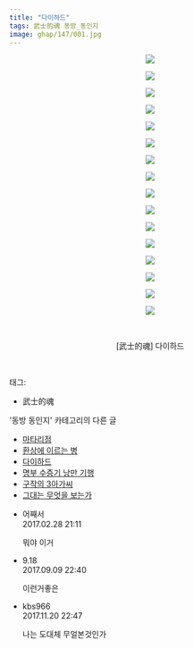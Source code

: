 ```yaml
---
title: "다이하드"
tags: 武士的魂 동방_동인지
image: ghap/147/001.jpg
---
```

<div class="article">
<p style="text-align: center; clear: none; float: none;"><img src="{{ site.nasurl }}/ghap/147/001.jpg"/></p>
<p style="text-align: center; clear: none; float: none;"><img src="{{ site.nasurl }}/ghap/147/002.jpg"/></p>
<p style="text-align: center; clear: none; float: none;"><img src="{{ site.nasurl }}/ghap/147/003.jpg"/></p>
<p style="text-align: center; clear: none; float: none;"><img src="{{ site.nasurl }}/ghap/147/004.jpg"/></p>
<p style="text-align: center; clear: none; float: none;"><img src="{{ site.nasurl }}/ghap/147/005.jpg"/></p>
<p style="text-align: center; clear: none; float: none;"><img src="{{ site.nasurl }}/ghap/147/006.jpg"/></p>
<p style="text-align: center; clear: none; float: none;"><img src="{{ site.nasurl }}/ghap/147/007.jpg"/></p>
<p style="text-align: center; clear: none; float: none;"><img src="{{ site.nasurl }}/ghap/147/008.jpg"/></p>
<p style="text-align: center; clear: none; float: none;"><img src="{{ site.nasurl }}/ghap/147/009.jpg"/></p>
<p style="text-align: center; clear: none; float: none;"><img src="{{ site.nasurl }}/ghap/147/010.jpg"/></p>
<p style="text-align: center; clear: none; float: none;"><img src="{{ site.nasurl }}/ghap/147/011.jpg"/></p>
<p style="text-align: center; clear: none; float: none;"><img src="{{ site.nasurl }}/ghap/147/012.jpg"/></p>
<p style="text-align: center; clear: none; float: none;"><img src="{{ site.nasurl }}/ghap/147/013.jpg"/></p>
<p style="text-align: center; clear: none; float: none;"><img src="{{ site.nasurl }}/ghap/147/014.jpg"/></p>
<p style="text-align: center; clear: none; float: none;"><img src="{{ site.nasurl }}/ghap/147/015.jpg"/></p>
<p style="text-align: center; clear: none; float: none;"><img src="{{ site.nasurl }}/ghap/147/016.jpg"/></p>
<p style="text-align: center; clear: none; float: none;"><br/></p>
<p style="text-align: center; clear: none; float: none;">[武士的魂] 다이하드</p>
<p><br/></p>
</div><div class="tagTrail">
<p>태그: </p>
<ul>
<li>武士的魂</li>
</ul>
</div><div class="another">
<p>'동방 동인지' 카테고리의 다른 글</p>
<ul>
<li><a href="/2016-06-18-ghap_149">마타리점</a></li>
<li><a href="/2016-06-18-ghap_148">환상에 이르는 병</a></li>
<li><a href="/2016-06-18-ghap_147">다이하드</a></li>
<li><a href="/2016-06-18-ghap_146">명부 수증기 낭만 기행</a></li>
<li><a href="/2016-06-18-ghap_145">구작의 3아가씨</a></li>
<li><a href="/2016-06-18-ghap_144">그대는 무엇을 보는가</a></li>
</ul>
</div><div class="cb_module cb_fluid">
<div class="cb_wrt cb_profile">
<div class="comment">
<ul>
<li class="cb_thumb_off" id="comment14927904">
<div class="cb_comment_area">
<div class="cb_info_area">
<div class="cb_section">
<span class="cb_nick_name">어째서</span>
</div>
<div class="cb_section">
<span class="cb_date">2017.02.28 21:11 </span>
</div>
</div>
<div class="cb_dsc_comment">
<p class="cb_dsc">
											뭐야 이거
										</p>
</div>
</div></li>
<li class="cb_thumb_off" id="comment15079775">
<div class="cb_comment_area">
<div class="cb_info_area">
<div class="cb_section">
<span class="cb_nick_name">9.18</span>
</div>
<div class="cb_section">
<span class="cb_date">2017.09.09 22:40 </span>
</div>
</div>
<div class="cb_dsc_comment">
<p class="cb_dsc">
											이런거좋은
										</p>
</div>
</div></li>
<li class="cb_thumb_off" id="comment15133704">
<div class="cb_comment_area">
<div class="cb_info_area">
<div class="cb_section">
<span class="cb_nick_name">kbs966</span>
</div>
<div class="cb_section">
<span class="cb_date">2017.11.20 22:47 </span>
</div>
</div>
<div class="cb_dsc_comment">
<p class="cb_dsc">
											나는 도대체 무얼본것인가
										</p>
</div>
</div></li>
</ul>
</div>
</div><!-- commentList close -->
</div>
<br/>
<p id="refer"></p>
<br/>
